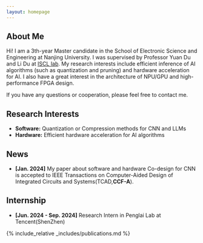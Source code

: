 ```yaml
---
layout: homepage
---
```


## About Me

Hi! I am a 3th-year Master candidate in the School of Electronic Science and Engineering at Nanjing University. I was supervised by Professor Yuan Du and Li Du at [ISCL lab](https://iscl.nju.edu.cn/42924/list.html). My research interests include efficient inference of AI algorithms (such as quantization and pruning) and hardware acceleration for AI. I also have a great interest in the architecture of NPU/GPU and high-performance FPGA design.

If you have any questions or cooperation, please feel free to contact me.

## Research Interests

- **Software:** Quantization or Compression methods for CNN and LLMs
- **Hardware:** Efficient hardware acceleration for AI algorithms

## News

- **[Jan. 2024]** My paper about software and hardware Co-design for CNN is accepted to IEEE Transactions on Computer-Aided Design of Integrated Circuits and Systems(TCAD,<strong>CCF-A</strong>).

## Internship
- **[Jun. 2024 - Sep. 2024]** Research Intern in Penglai Lab at Tencent(ShenZhen)


{% include_relative _includes/publications.md %}